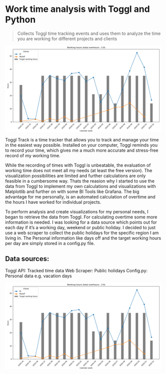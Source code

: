 # Work time analysis with Toggl and Python

> Collects Toggl time tracking events and uses them to analyze the time you are working for different projects and clients

<img src="./img/matplotlib.PNG" width="1000">

Toggl Track is a time tracker that allows you to track and manage your time in the easiest way possible. Installed on your computer, Toggl reminds you to record your time, which gives me a much more accurate and stress-free record of my working time.

While the recording of times with Toggl is unbeatable, the evaluation of working time does not meet all my needs (at least the free version). The visualization possibilities are limited and further calculations are only feasible in a cumbersome way. Thats the reasion why I started to use the data from Toggl to implement my own calculations and visualizations with Matplotlib and further on with some BI Tools like Grafana. The big advantage for me personally, is an automated calculation of overtime and the hours I have worked for individual projects.

To perform analysis and create visualizations for my personal needs, I began to retrieve the data from Toggl. For calculating overtime some more information is needed. I was looking for a data source which points out for each day if it’s a working day, weekend or public holiday. I decided to just use a web scraper to collect the public holidays for the specific region I am living in. The Personal information like days off and the target working hours per day are simply stored in a config.py file.

## Data sources:

Toggl API: Tracked time data
Web Scraper: Public holidays
Config.py: Personal data e.g. vacation days

<img src="./img/matplotlib.PNG" width="1000">
